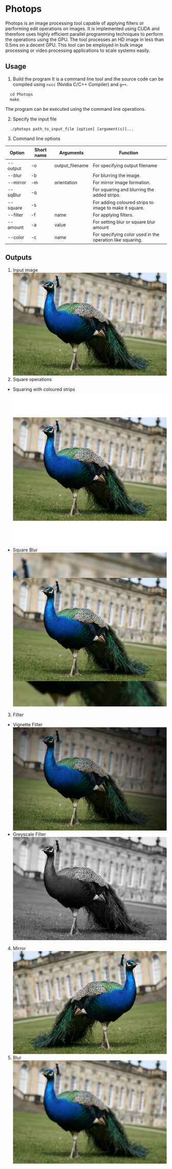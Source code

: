 # Photops
Photops is an image processing tool capable of applying filters or performing edit operations on images. It is implemented using CUDA
and therefore uses highly efficient parallel programming techniques to perform the operations using the GPU. The tool processes an HD image in less 
than 0.5ms on a decent GPU. This tool can be employed in bulk image processing or video processing applications to scale systems easily.  
## Usage
1. Build the program 
It is a command line tool and the source code can be compiled using `nvcc` (Nvidia C/C++ Compiler) and `g++`. 
```
  cd Photops
  make
```
The program can be executed using the command line operations.

2. Specify the input file
```
  ./photops path_to_input_file [option] [argument(s)]... 
```
3. Command line options

Option | Short name | Arguments | Function
-------|-----------|-----------|---------
 --output |-o|output_filename|For specifying output filename  
 --blur   |-b|            |For blurring the image.
 --mirror |-m|orientation |For mirror image formation.
 --sqBlur |-q|            |For squaring and blurring the added strips.
 --square |-s|            |For adding coloured strips to image to make it square.
 --filter |-f|name        |For applying filters.
 --amount |-a|value       |For setting blur or square blur amount
 --color  |-c|name        |For specifying color used in the operation like squaring.
 
 
 <h2>Outputs</h2>
 
 1. Input image ![Peacock](/images/peacock.jpg)
 2. Square operations
   * Squaring with coloured strips ![Squared](/images/square_out.jpg)
   * Square Blur ![SquareBlur](/images/sqblur_out.jpg)
 3. Filter
   * Vignette Filter ![Vignette](/images/vignette_out.jpg)
   * Greyscale Filter ![Greyscale](/images/greyscale_out.jpg)
 4. Mirror ![Mirror](/images/mirror_out.jpg)
 5. Blur ![Blur](/images/blur_output.jpg)
